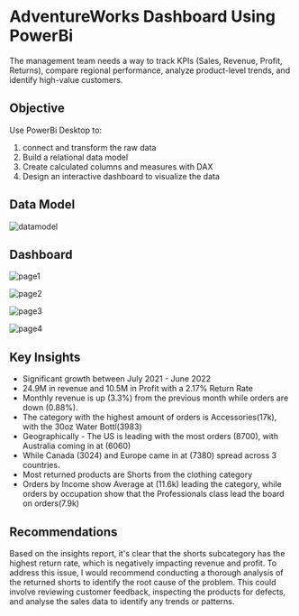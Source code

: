 
# AdventureWorks Dashboard Using PowerBi

The management team needs a way to track KPIs (Sales, Revenue, Profit, Returns), compare regional performance, analyze product-level trends, and identify high-value customers.




## Objective

Use PowerBi Desktop to:
1) connect and transform the raw data
2) Build a relational data model
3) Create calculated columns and measures with DAX
4) Design an interactive dashboard to visualize the data
## Data Model

![datamodel](https://github.com/user-attachments/assets/9b0943dd-8b66-4cab-beed-8a7ab812b3bb)

## Dashboard

![page1](https://github.com/user-attachments/assets/7e71afd0-4097-4127-b928-542b0ad690c2)

![page2](https://github.com/user-attachments/assets/c3133224-8e16-416c-bff1-3829bf374fca)

![page3](https://github.com/user-attachments/assets/5dd24b62-95cd-4bd7-a39e-5687a71affdc)

![page4](https://github.com/user-attachments/assets/ee7536c7-71bd-4a3c-91a3-80d31177ce41)

## Key Insights

* Significant growth between July 2021 - June 2022
* 24.9M in revenue and 10.5M in Profit with a 2.17% Return Rate
* Monthly revenue is up (3.3%) from the previous month while    orders are down (0.88%).
* The category with the highest amount of orders is Accessories(17k), with the 30oz Water Bottl(3983)
* Geographically - The US is leading with the most orders (8700),
    with Australia coming in at (6060)
* While Canada (3024) and Europe came in at (7380) spread across 3 countries.
* Most returned products are Shorts from the clothing category
* Orders by Income show Average at (11.6k) leading the category,
    while orders by occupation show that the Professionals class lead the board on orders(7.9k)

## Recommendations

Based on the insights report, it's clear that the shorts subcategory has the highest return rate, which is negatively impacting revenue and profit. To address this issue, I would recommend conducting a thorough analysis of the returned shorts to identify the root cause of the problem. This could involve reviewing customer feedback, inspecting the products for defects, and analyse the sales data to identify any trends or patterns.